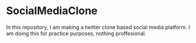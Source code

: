 # SocialMediaClone

In this repository, I am making a twitter clone based social media platform. I am doing this for practice purposes, nothing proffesional.
